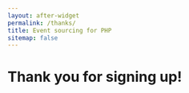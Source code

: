 ```yaml
---
layout: after-widget
permalink: /thanks/
title: Event sourcing for PHP
sitemap: false
---
```


<h1 class="text-3xl max-w-sm mx-auto mt-4 px-8 leading-tight">
    Thank you for signing up!
</h1>
